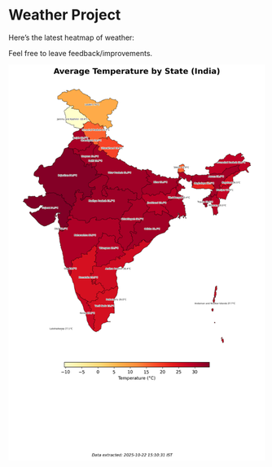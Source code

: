 # Weather Project

Here’s the latest heatmap of weather:

Feel free to leave feedback/improvements.

![India Heatmap](docs/assets/india_heatmap.png?v=F8A691)
